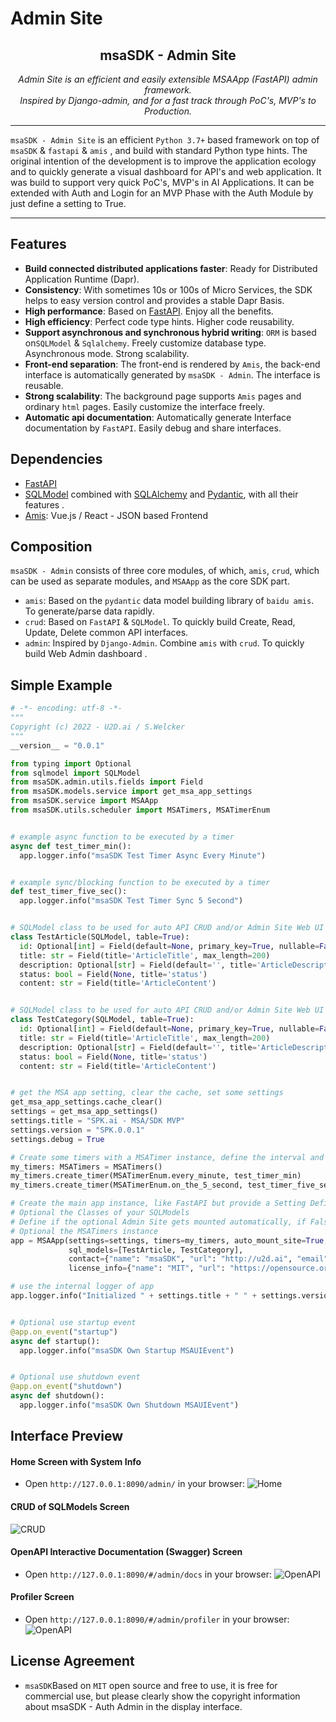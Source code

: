 # Admin Site

<h2 align="center">
  msaSDK - Admin Site
</h2>
<p align="center">
    <em>Admin Site is an efficient and easily extensible MSAApp (FastAPI) admin framework.</em><br/>
    <em>Inspired by Django-admin, and for a fast track through PoC's, MVP's to Production.</em>
</p>

---

`msaSDK - Admin Site` is an efficient `Python 3.7+` based framework on top of `msaSDK` & `fastapi` & `amis` , and
build with standard Python type hints. The original intention of the development is to improve the application ecology and
to quickly generate a visual dashboard for API's and web application. It was build to support very quick PoC's, MVP's 
in AI Applications. It can be extended with Auth and Login for an MVP Phase with the Auth Module by just define a setting to True. 

---

## Features
- **Build connected distributed applications faster**: Ready for Distributed Application Runtime (Dapr).
- **Consistency**: With sometimes 10s or 100s of Micro Services, the SDK helps to easy version control and provides a stable Dapr Basis.
- **High performance**: Based on [FastAPI](https://fastapi.tiangolo.com/zh/). Enjoy all the benefits.
- **High efficiency**: Perfect code type hints. Higher code reusability.
- **Support asynchronous and synchronous hybrid writing**: `ORM`  is based on`SQLModel` & `Sqlalchemy`. Freely customize
  database type. Asynchronous mode. Strong scalability.
- **Front-end separation**: The front-end is rendered by `Amis`, the back-end interface is automatically generated
  by `msaSDK - Admin`. The interface is reusable.
- **Strong scalability**: The background page supports `Amis` pages and ordinary `html` pages. Easily customize the
  interface freely.
- **Automatic api documentation**: Automatically generate Interface documentation by `FastAPI`. Easily debug and share
  interfaces.

## Dependencies

- [FastAPI](https://fastapi.tiangolo.com/)
- [SQLModel](https://sqlmodel.tiangolo.com/)
  combined with  [SQLAlchemy](https://www.sqlalchemy.org/) and [Pydantic](https://pydantic-docs.helpmanual.io/), with all
  their features .
- [Amis](https://baidu.gitee.io/amis): Vue.js / React - JSON based Frontend

## Composition

`msaSDK - Admin` consists of three core modules, of which, `amis`, `crud`, which can be used as separate
modules, and `MSAApp` as the core SDK part.

- `amis`: Based on the `pydantic` data model building library of `baidu amis`. To generate/parse data rapidly.
- `crud`: Based on `FastAPI` & `SQLModel`. To quickly build Create, Read, Update, Delete common API interfaces.
- `admin`: Inspired by `Django-Admin`. Combine `amis` with `crud`. To quickly build Web Admin dashboard .

## Simple Example

```python
# -*- encoding: utf-8 -*-
"""
Copyright (c) 2022 - U2D.ai / S.Welcker
"""
__version__ = "0.0.1"

from typing import Optional
from sqlmodel import SQLModel
from msaSDK.admin.utils.fields import Field
from msaSDK.models.service import get_msa_app_settings
from msaSDK.service import MSAApp
from msaSDK.utils.scheduler import MSATimers, MSATimerEnum


# example async function to be executed by a timer
async def test_timer_min():
  app.logger.info("msaSDK Test Timer Async Every Minute")


# example sync/blocking function to be executed by a timer
def test_timer_five_sec():
  app.logger.info("msaSDK Test Timer Sync 5 Second")


# SQLModel class to be used for auto API CRUD and/or Admin Site Web UI
class TestArticle(SQLModel, table=True):
  id: Optional[int] = Field(default=None, primary_key=True, nullable=False)
  title: str = Field(title='ArticleTitle', max_length=200)
  description: Optional[str] = Field(default='', title='ArticleDescription', max_length=400)
  status: bool = Field(None, title='status')
  content: str = Field(title='ArticleContent')


# SQLModel class to be used for auto API CRUD and/or Admin Site Web UI
class TestCategory(SQLModel, table=True):
  id: Optional[int] = Field(default=None, primary_key=True, nullable=False)
  title: str = Field(title='ArticleTitle', max_length=200)
  description: Optional[str] = Field(default='', title='ArticleDescription', max_length=400)
  status: bool = Field(None, title='status')
  content: str = Field(title='ArticleContent')


# get the MSA app setting, clear the cache, set some settings
get_msa_app_settings.cache_clear()
settings = get_msa_app_settings()
settings.title = "SPK.ai - MSA/SDK MVP"
settings.version = "SPK.0.0.1"
settings.debug = True

# Create some timers with a MSATimer instance, define the interval and set the handler
my_timers: MSATimers = MSATimers()
my_timers.create_timer(MSATimerEnum.every_minute, test_timer_min)
my_timers.create_timer(MSATimerEnum.on_the_5_second, test_timer_five_sec)

# Create the main app instance, like FastAPI but provide a Setting Definition Instance
# Optional the Classes of your SQLModels
# Define if the optional Admin Site gets mounted automatically, if False you need to Mount in your own Startup MSAUIEvent Handler
# Optional the MSATimers instance
app = MSAApp(settings=settings, timers=my_timers, auto_mount_site=True,
             sql_models=[TestArticle, TestCategory],
             contact={"name": "msaSDK", "url": "http://u2d.ai", "email": "stefan@u2d.ai"},
             license_info={"name": "MIT", "url": "https://opensource.org/licenses/MIT", })

# use the internal logger of app
app.logger.info("Initialized " + settings.title + " " + settings.version)


# Optional use startup event
@app.on_event("startup")
async def startup():
  app.logger.info("msaSDK Own Startup MSAUIEvent")


# Optional use shutdown event
@app.on_event("shutdown")
async def shutdown():
  app.logger.info("msaSDK Own Shutdown MSAUIEvent")
```


## Interface Preview


#### Home Screen with System Info
- Open `http://127.0.0.1:8090/admin/` in your browser:
![Home](../images/msa_admin_home.png)

#### CRUD of SQLModels Screen
![CRUD](../images/msa_admin_crud.png)

#### OpenAPI Interactive Documentation (Swagger) Screen
- Open `http://127.0.0.1:8090/#/admin/docs` in your browser:
![OpenAPI](../images/msa_admin_openapi.png)

#### Profiler Screen
- Open `http://127.0.0.1:8090/#/admin/profiler` in your browser:
![OpenAPI](../images/msa_admin_profiler.png)

## License Agreement

- `msaSDK`Based on `MIT` open source and free to use, it is free for commercial use, but please clearly show the copyright information about msaSDK - Auth Admin in the display interface.


